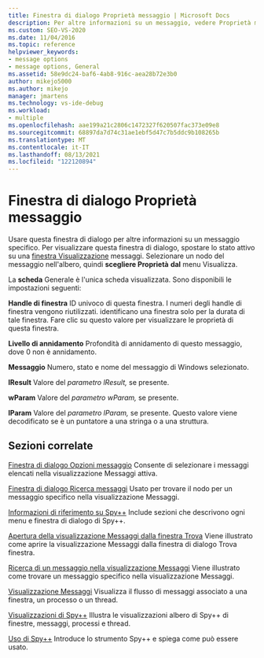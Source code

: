 ```yaml
---
title: Finestra di dialogo Proprietà messaggio | Microsoft Docs
description: Per altre informazioni su un messaggio, vedere Proprietà messaggio rispetto alla visualizzazione Messaggi.
ms.custom: SEO-VS-2020
ms.date: 11/04/2016
ms.topic: reference
helpviewer_keywords:
- message options
- message options, General
ms.assetid: 58e9dc24-baf6-4ab8-916c-aea28b72e3b0
author: mikejo5000
ms.author: mikejo
manager: jmartens
ms.technology: vs-ide-debug
ms.workload:
- multiple
ms.openlocfilehash: aae199a21c2806c1472327f620507fac373e09e8
ms.sourcegitcommit: 68897da7d74c31ae1ebf5d47c7b5ddc9b108265b
ms.translationtype: MT
ms.contentlocale: it-IT
ms.lasthandoff: 08/13/2021
ms.locfileid: "122120894"
---
```

# <a name="message-properties-dialog-box"></a>Finestra di dialogo Proprietà messaggio
Usare questa finestra di dialogo per altre informazioni su un messaggio specifico. Per visualizzare questa finestra di dialogo, spostare lo stato attivo su una [finestra Visualizzazione](../debugger/messages-view.md) messaggi. Selezionare un nodo del messaggio nell'albero, quindi **scegliere Proprietà** **dal** menu Visualizza.

 La **scheda** Generale è l'unica scheda visualizzata. Sono disponibili le impostazioni seguenti:

 **Handle di finestra** ID univoco di questa finestra. I numeri degli handle di finestra vengono riutilizzati. identificano una finestra solo per la durata di tale finestra. Fare clic su questo valore per visualizzare le proprietà di questa finestra.

 **Livello di annidamento** Profondità di annidamento di questo messaggio, dove 0 non è annidamento.

 **Messaggio** Numero, stato e nome del messaggio di Windows selezionato.

 **lResult** Valore del *parametro lResult,* se presente.

 **wParam** Valore del *parametro wParam,* se presente.

 **lParam** Valore del *parametro lParam,* se presente. Questo valore viene decodificato se è un puntatore a una stringa o a una struttura.

## <a name="related-sections"></a>Sezioni correlate
 [Finestra di dialogo Opzioni messaggio](../debugger/message-options-dialog-box.md) Consente di selezionare i messaggi elencati nella visualizzazione Messaggi attiva.

 [Finestra di dialogo Ricerca messaggi](../debugger/message-search-dialog-box.md) Usato per trovare il nodo per un messaggio specifico nella visualizzazione Messaggi.

 [Informazioni di riferimento su Spy++](../debugger/spy-increment-reference.md) Include sezioni che descrivono ogni menu e finestra di dialogo di Spy++.

 [Apertura della visualizzazione Messaggi dalla finestra Trova](../debugger/how-to-open-messages-view-from-find-window.md) Viene illustrato come aprire la visualizzazione Messaggi dalla finestra di dialogo Trova finestra.

 [Ricerca di un messaggio nella visualizzazione Messaggi](../debugger/how-to-search-for-a-message-in-messages-view.md) Viene illustrato come trovare un messaggio specifico nella visualizzazione Messaggi.

 [Visualizzazione Messaggi](../debugger/messages-view.md) Visualizza il flusso di messaggi associato a una finestra, un processo o un thread.

 [Visualizzazioni di Spy++](../debugger/spy-increment-views.md) Illustra le visualizzazioni albero di Spy++ di finestre, messaggi, processi e thread.

 [Uso di Spy++](../debugger/using-spy-increment.md) Introduce lo strumento Spy++ e spiega come può essere usato.